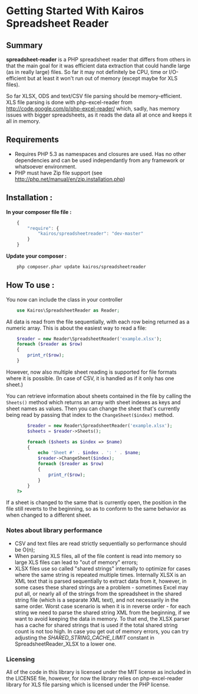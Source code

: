 Getting Started With Kairos Spreadsheet Reader
==================================

## Summary
**spreadsheet-reader** is a PHP spreadsheet reader that differs from others in that the main goal for it was efficient
data extraction that could handle large (as in really large) files. So far it may not definitely be CPU, time
or I/O-efficient but at least it won't run out of memory (except maybe for XLS files).

So far XLSX, ODS and text/CSV file parsing should be memory-efficient. XLS file parsing is done with php-excel-reader
from http://code.google.com/p/php-excel-reader/ which, sadly, has memory issues with bigger spreadsheets, as it reads the
data all at once and keeps it all in memory.


## Requirements
*  Requires PHP 5.3 as namespaces and closures are used. Has no other dependencies and can be used independantly from any framework or whatsoever environment.
*  PHP must have Zip file support (see http://php.net/manual/en/zip.installation.php)

## Installation :

**In your composer file file :**

``` js
    {
        "require": {
            "kairos/spreadsheetreader": "dev-master"
        }
    }
```

**Update your composer :**

``` bash
    php composer.phar update kairos/spreadsheetreader
```

## How To use :

You now can include the class in your controller

``` php
    use Kairos\SpreadsheetReader as Reader;
```

All data is read from the file sequentially, with each row being returned as a numeric array.
This is about the easiest way to read a file:

``` php
    $reader = new Reader\SpreadsheetReader('example.xlsx');
    foreach ($reader as $row)
    {
        print_r($row);
    }
```

However, now also multiple sheet reading is supported for file formats where it is possible. (In case of CSV, it is handled as if
it only has one sheet.)

You can retrieve information about sheets contained in the file by calling the `Sheets()` method which returns an array with
sheet indexes as keys and sheet names as values. Then you can change the sheet that's currently being read by passing that index
to the `ChangeSheet($index)` method.

``` php
		$reader = new Reader\SpreadsheetReader('example.xlsx');
		$sheets = $reader->Sheets();

		foreach ($sheets as $index => $name)
		{
			echo 'Sheet #' . $index . ': ' . $name;
			$reader->ChangeSheet($index);
			foreach ($reader as $row)
			{
				print_r($row);
			}
		}
	?>
```

If a sheet is changed to the same that is currently open, the position in the file still reverts to the beginning, so as to conform
to the same behavior as when changed to a different sheet.


### Notes about library performance
*  CSV and text files are read strictly sequentially so performance should be O(n);
*  When parsing XLS files, all of the file content is read into memory so large XLS files can lead to "out of memory" errors;
*  XLSX files use so called "shared strings" internally to optimize for cases where the same string is repeated multiple times.
	Internally XLSX is an XML text that is parsed sequentially to extract data from it, however, in some cases these shared strings are a problem -
	sometimes Excel may put all, or nearly all of the strings from the spreadsheet in the shared string file (which is a separate XML text), and not necessarily in the same
	order. Worst case scenario is when it is in reverse order - for each string we need to parse the shared string XML from the beginning, if we want to avoid keeping the data in memory.
	To that end, the XLSX parser has a cache for shared strings that is used if the total shared string count is not too high. In case you get out of memory errors, you can
	try adjusting the *SHARED_STRING_CACHE_LIMIT* constant in SpreadsheetReader_XLSX to a lower one.


### Licensing
All of the code in this library is licensed under the MIT license as included in the LICENSE file, however, for now the library
relies on php-excel-reader library for XLS file parsing which is licensed under the PHP license.